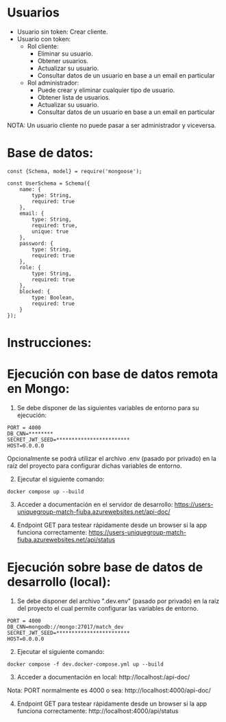 # Usuarios
* Usuario sin token:
    Crear cliente.
* Usuario con token:
    * Rol cliente:
        * Eliminar su usuario.
        * Obtener usuarios.
        * Actualizar su usuario.
        * Consultar datos de un usuario en base a un email en particular
    * Rol administrador:
        * Puede crear y eliminar cualquier tipo de usuario.
        * Obtener lista de usuarios.
        * Actualizar su usuario.
        * Consultar datos de un usuario en base a un email en particular

NOTA: Un usuario cliente no puede pasar a ser administrador y viceversa.

# Base de datos:
```
const {Schema, model} = require('mongoose');

const UserSchema = Schema({
    name: {
        type: String,
        required: true
    },
    email: {
        type: String,
        required: true,
        unique: true
    },
    password: {
        type: String,
        required: true
    },
    role: {
        type: String,
        required: true
    },
    blocked: {
        type: Boolean,
        required: true
    }
});

```

# Instrucciones:

# Ejecución con base de datos remota en Mongo:

1) Se debe disponer de las siguientes variables de entorno para su ejecución:

```
PORT = 4000
DB_CNN=********
SECRET_JWT_SEED=************************
HOST=0.0.0.0
```
Opcionalmente se podrá utilizar el archivo .env (pasado por privado) en la 
raíz del proyecto para configurar dichas variables de entorno.

2) Ejecutar el siguiente comando:

```
docker compose up --build
```

3) Acceder a documentación en el servidor de desarrollo: https://users-uniquegroup-match-fiuba.azurewebsites.net/api-doc/

4) Endpoint GET para testear rápidamente desde un browser si la app funciona correctamente: https://users-uniquegroup-match-fiuba.azurewebsites.net/api/status


# Ejecución sobre base de datos de desarrollo (local):

1) Se debe disponer del archivo ".dev.env" (pasado por privado) en la raíz del proyecto
el cual permite configurar las variables de entorno.

```
PORT = 4000
DB_CNN=mongodb://mongo:27017/match_dev
SECRET_JWT_SEED=************************
HOST=0.0.0.0
```

2) Ejecutar el siguiente comando:

```
docker compose -f dev.docker-compose.yml up --build
```
3) Acceder a documentación en local: http://localhost:<PORT>/api-doc/

Nota: PORT normalmente es 4000 o sea: http://localhost:4000/api-doc/

4) Endpoint GET para testear rápidamente desde un browser si la app funciona correctamente: http://localhost:4000/api/status